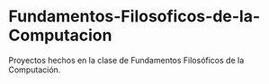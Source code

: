 # Fundamentos-Filosoficos-de-la-Computacion
Proyectos hechos en la clase de Fundamentos Filosóficos de la Computación.

